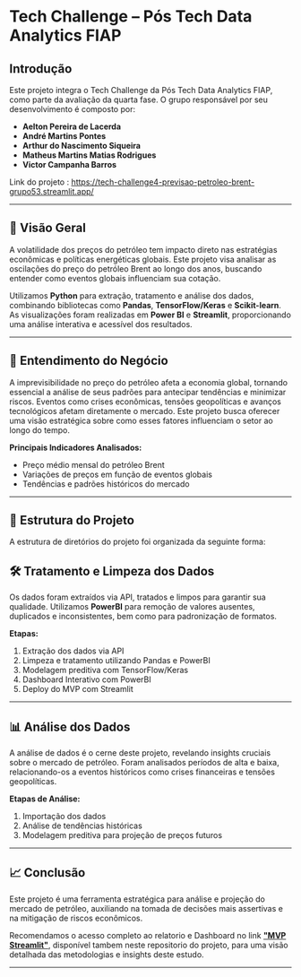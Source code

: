# Tech Challenge – Pós Tech Data Analytics FIAP  

## Introdução  
Este projeto integra o Tech Challenge da Pós Tech Data Analytics FIAP, como parte da avaliação da quarta fase. O grupo responsável por seu desenvolvimento é composto por:  

- **Aelton Pereira de Lacerda**  
- **André Martins Pontes**  
- **Arthur do Nascimento Siqueira**  
- **Matheus Martins Matias Rodrigues**  
- **Victor Campanha Barros**  

Link do projeto : https://tech-challenge4-previsao-petroleo-brent-grupo53.streamlit.app/
 
---

## 📌 Visão Geral  
A volatilidade dos preços do petróleo tem impacto direto nas estratégias econômicas e políticas energéticas globais. Este projeto visa analisar as oscilações do preço do petróleo Brent ao longo dos anos, buscando entender como eventos globais influenciam sua cotação.  

Utilizamos **Python** para extração, tratamento e análise dos dados, combinando bibliotecas como **Pandas**, **TensorFlow/Keras** e **Scikit-learn**. As visualizações foram realizadas em **Power BI** e **Streamlit**, proporcionando uma análise interativa e acessível dos resultados.  

---

## 💼 Entendimento do Negócio  
A imprevisibilidade no preço do petróleo afeta a economia global, tornando essencial a análise de seus padrões para antecipar tendências e minimizar riscos. Eventos como crises econômicas, tensões geopolíticas e avanços tecnológicos afetam diretamente o mercado. Este projeto busca oferecer uma visão estratégica sobre como esses fatores influenciam o setor ao longo do tempo.  

**Principais Indicadores Analisados:**  
- Preço médio mensal do petróleo Brent  
- Variações de preços em função de eventos globais  
- Tendências e padrões históricos do mercado  

---

## 📜 Estrutura do Projeto  
A estrutura de diretórios do projeto foi organizada da seguinte forma: 




## 🛠 Tratamento e Limpeza dos Dados  
Os dados foram extraídos via API, tratados e limpos para garantir sua qualidade. Utilizamos **PowerBI** para remoção de valores ausentes, duplicados e inconsistentes, bem como para padronização de formatos.  

**Etapas:**  
1. Extração dos dados via API  
2. Limpeza e tratamento utilizando Pandas e PowerBI
3. Modelagem preditiva com TensorFlow/Keras  
4. Dashboard Interativo com PowerBI 
5. Deploy do MVP com Streamlit 

---

## 📊 Análise dos Dados  
A análise de dados é o cerne deste projeto, revelando insights cruciais sobre o mercado de petróleo. Foram analisados períodos de alta e baixa, relacionando-os a eventos históricos como crises financeiras e tensões geopolíticas.  

**Etapas de Análise:**  
1. Importação dos dados  
2. Análise de tendências históricas  
3. Modelagem preditiva para projeção de preços futuros  

---

## 📈 Conclusão 

Este projeto é uma ferramenta estratégica para análise e projeção do mercado de petróleo, auxiliando na tomada de decisões mais assertivas e na mitigação de riscos econômicos.

Recomendamos o acesso completo ao relatorio e Dashboard no link **["MVP Streamlit"](https://tech-challenge4-previsao-petroleo-brent-grupo53.streamlit.app/)**, disponível tambem neste repositorio do projeto, para uma visão detalhada das metodologias e insights deste estudo.  

---

